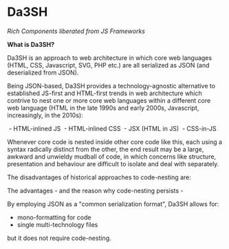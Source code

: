 # Da3SH
*Rich Components liberated from JS Frameworks*

**What is Da3SH?**

Da3SH is an approach to web architecture in which core web languages (HTML, CSS, Javascript, SVG, PHP etc.) are all serialized as JSON (and deserialized from JSON).

Being JSON-based, Da3SH provides a technology-agnostic alternative to established JS-first and HTML-first trends in web architecture which contrive to nest one or more core web languages within a different core web language (HTML in the late 1990s and early 2000s, Javascript, increasingly, in the 2010s):

 - HTML-inlined JS
 - HTML-inlined CSS
 - JSX (HTML in JS)
 - CSS-in-JS

Whenever core code is nested inside other core code like this, each using a syntax radically distinct from the other, the end result may be a large, awkward and unwieldy mudball of code, in which concerns like structure, presentation and behaviour are difficult to isolate and deal with separately.

The disadvantages of historical approaches to code-nesting are:

The advantages - and the reason why code-nesting persists -

By employing JSON as a "common serialization format", Da3SH allows for:

- mono-formatting for code
- single multi-technology files

but it does not require code-nesting.
